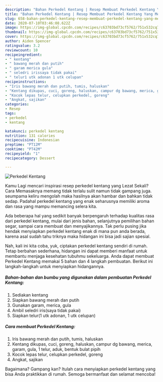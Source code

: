 ```yaml
---
description: "Bahan Perkedel Kentang | Resep Membuat Perkedel Kentang Yang Menggugah Selera"
title: "Bahan Perkedel Kentang | Resep Membuat Perkedel Kentang Yang Menggugah Selera"
slug: 658-bahan-perkedel-kentang-resep-membuat-perkedel-kentang-yang-menggugah-selera
date: 2020-07-10T03:46:08.622Z
image: https://img-global.cpcdn.com/recipes/c63703bd73cf5762/751x532cq70/perkedel-kentang-foto-resep-utama.jpg
thumbnail: https://img-global.cpcdn.com/recipes/c63703bd73cf5762/751x532cq70/perkedel-kentang-foto-resep-utama.jpg
cover: https://img-global.cpcdn.com/recipes/c63703bd73cf5762/751x532cq70/perkedel-kentang-foto-resep-utama.jpg
author: Aiden Spencer
ratingvalue: 3.2
reviewcount: 10
recipeingredient:
- " kentang"
- " bawang merah dan putih"
- " garam merica gula"
- " seledri irissaya tidak pakai"
- " telur1 utk adonan 1 utk celupan"
recipeinstructions:
- "Iris bawang merah dan putih, tumis, haluskan"
- "Kentang dikupas, cuci, goreng, haluskan, campur dg bawang, merica, garam, gula, 1 telur, aduk, bentuk bulat pipih"
- "Kocok lepas telur, celupkan perkedel, goreng"
- "Angkat, sajikan"
categories:
- Resep
tags:
- perkedel
- kentang

katakunci: perkedel kentang 
nutrition: 131 calories
recipecuisine: Indonesian
preptime: "PT12M"
cooktime: "PT42M"
recipeyield: "1"
recipecategory: Dessert

---
```



![Perkedel Kentang](https://img-global.cpcdn.com/recipes/c63703bd73cf5762/751x532cq70/perkedel-kentang-foto-resep-utama.jpg)

Kamu Lagi mencari inspirasi resep perkedel kentang yang Lezat Sekali? Cara Memasaknya memang tidak terlalu sulit namun tidak gampang juga. seumpama keliru mengolah maka hasilnya akan hambar dan bahkan tidak sedap. Padahal perkedel kentang yang enak seharusnya memiliki aroma dan rasa yang mampu memancing selera kita.

Ada beberapa hal yang sedikit banyak berpengaruh terhadap kualitas rasa dari perkedel kentang, mulai dari jenis bahan, selanjutnya pemilihan bahan segar, sampai cara membuat dan menyajikannya. Tak perlu pusing jika hendak menyiapkan perkedel kentang enak di mana pun anda berada, karena asal sudah tahu triknya maka hidangan ini bisa jadi sajian spesial.




Nah, kali ini kita coba, yuk, ciptakan perkedel kentang sendiri di rumah. Tetap berbahan sederhana, hidangan ini dapat memberi manfaat untuk membantu menjaga kesehatan tubuhmu sekeluarga. Anda dapat membuat Perkedel Kentang memakai 5 bahan dan 4 langkah pembuatan. Berikut ini langkah-langkah untuk menyiapkan hidangannya.

<!--inarticleads1-->

##### Bahan-bahan dan bumbu yang digunakan dalam pembuatan Perkedel Kentang:

1. Sediakan  kentang
1. Siapkan  bawang merah dan putih
1. Gunakan  garam, merica, gula
1. Ambil  seledri iris(saya tidak pakai)
1. Siapkan  telur(1 utk adonan, 1 utk celupan)




<!--inarticleads2-->

##### Cara membuat Perkedel Kentang:

1. Iris bawang merah dan putih, tumis, haluskan
1. Kentang dikupas, cuci, goreng, haluskan, campur dg bawang, merica, garam, gula, 1 telur, aduk, bentuk bulat pipih
1. Kocok lepas telur, celupkan perkedel, goreng
1. Angkat, sajikan




Bagaimana? Gampang kan? Itulah cara menyiapkan perkedel kentang yang bisa Anda praktikkan di rumah. Semoga bermanfaat dan selamat mencoba!
